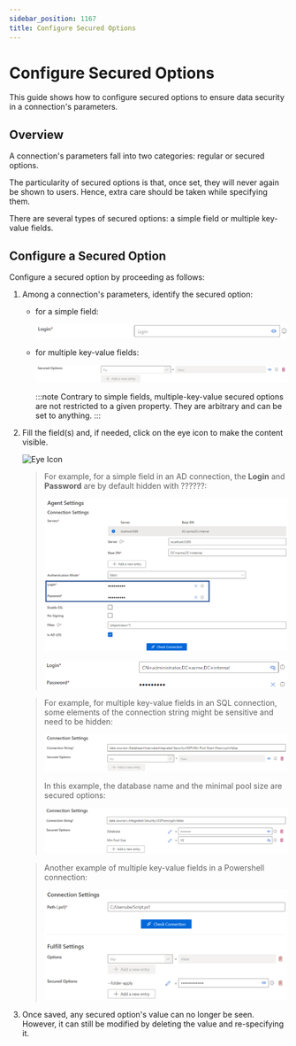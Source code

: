 ```yaml
---
sidebar_position: 1167
title: Configure Secured Options
---
```


# Configure Secured Options

This guide shows how to configure secured options to ensure data security in a connection's parameters.

## Overview

A connection's parameters fall into two categories: regular or secured options.

The particularity of secured options is that, once set, they will never again be shown to users. Hence, extra care should be taken while specifying them.

There are several types of secured options: a simple field or multiple key-value fields.

## Configure a Secured Option

Configure a secured option by proceeding as follows:

1. Among a connection's parameters, identify the secured option:

   * for a simple field:

     ![AD creation](../../../../../../../../static/images/Usercube_6.2/Content/Resources/Images/SecuredOptions_ADLogin_V603.png)
   * for multiple key-value fields:

     ![SQL connection string](../../../../../../../../static/images/Usercube_6.2/Content/Resources/Images/SecuredOptions_keyValue_V603.png)

     :::note
Contrary to simple fields, multiple-key-value secured options are not restricted to a given property. They are arbitrary and can be set to anything.
     :::
2. Fill the field(s) and, if needed, click on the eye icon to make the content visible.

   ![Eye Icon](../../../../../../../../static/images/Usercube_6.2/Content/Resources/Images/iconEye_V600.svg)

   > For example, for a simple field in an AD connection, the **Login** and **Password** are by default hidden with ??????:
   >
   > ![Login Secured Options Hidden](../../../../../../../../static/images/Usercube_6.2/Content/Resources/Images/SecuredOptions_ADExample_V603.png)
   >
   > ![Login Secured Options Revealed](../../../../../../../../static/images/Usercube_6.2/Content/Resources/Images/SecuredOptions_ADExampleVisible_V603.png)

   > For example, for multiple key-value fields in an SQL connection, some elements of the connection string might be sensitive and need to be hidden:
   >
   > ![SQL connection string](../../../../../../../../static/images/Usercube_6.2/Content/Resources/Images/SecuredOptions_SQLExample1_V603.png)
   >
   > In this example, the database name and the minimal pool size are secured options:
   >
   > ![SQL Secured option filled](../../../../../../../../static/images/Usercube_6.2/Content/Resources/Images/SecuredOptions_SQLExample2_V603.png)

   > Another example of multiple key-value fields in a Powershell connection:
   >
   > ![Powershell Secured option hidden](../../../../../../../../static/images/Usercube_6.2/Content/Resources/Images/SecuredOptions_PowershellExample_V603.png)
3. Once saved, any secured option's value can no longer be seen. However, it can still be modified by deleting the value and re-specifying it.